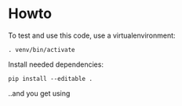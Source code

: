 # Howto
To test and use this code, use a virtualenvironment:

    . venv/bin/activate

Install needed dependencies:

    pip install --editable .

..and you get using


